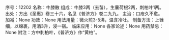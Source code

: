 序号：12202
名称：牛膝散
组成：牛膝3两（去苗），生蘘荷根2两，刺柏叶1两。
出处：方出《圣惠》卷三十六，名见《普济方》卷二九九。
主治：口疮久不愈。
加减：None
功效：None
用法用量：微火煎3-5沸，温含冷吐。
制备方法：上锉细，以绵裹，用酒3升，浸一宿。
临床应用：None
各家论述：None
用药禁忌：None
附注：方中刺柏叶，《普济方》作“黄柏”。
